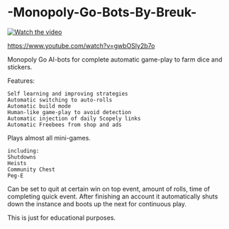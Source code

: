 # -Monopoly-Go-Bots-By-Breuk-

[![Watch the video](https://i.ytimg.com/vi/gwbOSly2b7o/maxresdefault.jpg?sqp=-oaymwEmCIAKENAF8quKqQMa8AEB-AHOBYAC4gWKAgwIABABGGUgUyhSMA8=&rs=AOn4CLDAVIjgfsTS1SCoeyuXKj7biZvvBw)](https://raw.github.com/Breuk-Beyond/-Monopoly-Go-Bots-By-Breuk-/main/blob/Monopoly%20Go%20Bots%20By%20Breuk.mp4)



https://www.youtube.com/watch?v=gwbOSly2b7o

Monopoly Go AI-bots for complete automatic game-play to farm dice and stickers.

Features:

    Self learning and improving strategies
    Automatic switching to auto-rolls
    Automatic build mode
    Human-like game-play to avoid detection
    Automatic injection of daily Scopely links
    Automatic Freebees from shop and ads


Plays almost all mini-games. 

    including:
    Shutdowns
    Heists
    Community Chest
    Peg-E



Can be set to quit at certain win on top event, amount of rolls, time of completing quick event.
After finishing an account it automatically shuts down the instance and boots up the next for continuous play.

This is just for educational purposes.
